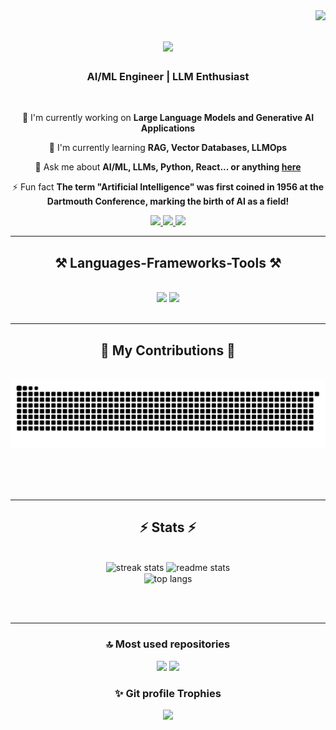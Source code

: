 <img align="right" src="https://visitor-badge.laobi.icu/badge?page_id=hamzak-27.hamzak-27" />

<h1 align="center">
    <img src="https://readme-typing-svg.herokuapp.com/?font=Righteous&size=35&center=true&vCenter=true&width=500&height=70&duration=4000&lines=Hi+There!;+I+am+Hamza+Khan!;" />
</h1>

<h3 align="center">AI/ML Engineer | LLM Enthusiast</h3>

<br/>

<div align="center">
 
 🔭 I'm currently working on **Large Language Models and Generative AI Applications**
 
 🌱 I'm currently learning **RAG, Vector Databases, LLMOps**

 💬 Ask me about **AI/ML, LLMs, Python, React... or anything [here](https://github.com/hamzak-27/hamzak-27/issues)**

 ⚡ Fun fact **The term "Artificial Intelligence" was first coined in 1956 at the Dartmouth Conference, marking the birth of AI as a field!**
 </div>
 
<div align="center"> 
  <a href="mailto:ihamzakhan89@gmail.com">
    <img src="https://img.shields.io/badge/Gmail-333333?style=for-the-badge&logo=gmail&logoColor=red" />
  </a>
  <a href="https://linkedin.com/in/hamzakhan27" target="_blank">
    <img src="https://img.shields.io/badge/LinkedIn-0077B5?style=for-the-badge&logo=linkedin&logoColor=white" target="_blank" />
  </a>
  <a href="https://medium.com/@ihamzakhan89" target="_blank">
    <img src="https://img.shields.io/badge/Medium-12100E?style=for-the-badge&logo=medium&logoColor=white" />
  </a>
</div>

<hr/>
 
<h2 align="center">⚒️ Languages-Frameworks-Tools ⚒️</h2>
<br/>
<div align="center">
    <img src="https://skillicons.dev/icons?i=react,bootstrap,html,css,vscode,github,tailwind,git,r" />
    <img src="https://skillicons.dev/icons?i=python,javascript,typescript,supabase,mongodb,nextjs,mysql,flask,tensorflow" /><br>
</div>

<br/>
<hr/>

<div align="center">
  <h2>🐍 My Contributions 🐍</h2>
  <br>
  <img alt="snake eating my contributions" src="https://raw.githubusercontent.com/hamzak-27/hamzak-27/output/github-contribution-grid-snake.svg" />
  
  <br/><br/><br/>
</div>

<hr/>

<h2 align="center">⚡ Stats ⚡</h2>
<br>
<div align=center>
  <img width=390 src="https://github-readme-streak-stats.herokuapp.com/?user=hamzak-27&count_private=true&theme=react&border_radius=10" alt="streak stats"/>
  <img width=390 src="https://github-readme-stats.vercel.app/api?username=hamzak-27&count_private=true&show_icons=true&theme=react&rank_icon=github&border_radius=10" alt="readme stats" />
  <br/>
  <img width=325 align="center" src="https://github-readme-stats.vercel.app/api/top-langs/?username=hamzak-27&hide=HTML&langs_count=8&layout=compact&theme=react&border_radius=10&size_weight=0.5&count_weight=0.5&exclude_repo=github-readme-stats" alt="top langs" />
</div>

<br/><br/>

<hr/>

<h3 align="center">🔝 Most used repositories</h3>
<p align="center">
  <a href="https://github.com/hamzak-27/YourRepo1"><img src="https://github-readme-stats.vercel.app/api/pin/?username=hamzak-27&repo=YourRepo1&theme=react"/></a>
  <a href="https://github.com/hamzak-27/YourRepo2"><img src="https://github-readme-stats.vercel.app/api/pin/?username=hamzak-27&repo=YourRepo2&theme=react"/></a>
</p>

<h3 align="center">✨ Git profile Trophies</h3>
<p align="center">
  <a href="https://github.com/ryo-ma/github-profile-trophy">
    <img width="710" src="https://github-profile-trophy.vercel.app/?username=hamzak-27&column=8&theme=react&no-frame=false"/>
  </a>
</p>

<br/>
<br/>
